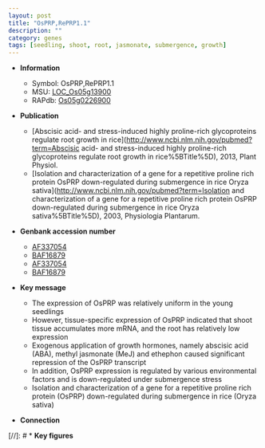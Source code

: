 ```yaml
---
layout: post
title: "OsPRP,RePRP1.1"
description: ""
category: genes
tags: [seedling, shoot, root, jasmonate, submergence, growth]
---
```


* **Information**  
    + Symbol: OsPRP,RePRP1.1  
    + MSU: [LOC_Os05g13900](http://rice.uga.edu/cgi-bin/ORF_infopage.cgi?orf=LOC_Os05g13900)  
    + RAPdb: [Os05g0226900](http://rapdb.dna.affrc.go.jp/viewer/gbrowse_details/irgsp1?name=Os05g0226900)  

* **Publication**  
    + [Abscisic acid- and stress-induced highly proline-rich glycoproteins regulate root growth in rice](http://www.ncbi.nlm.nih.gov/pubmed?term=Abscisic acid- and stress-induced highly proline-rich glycoproteins regulate root growth in rice%5BTitle%5D), 2013, Plant Physiol.
    + [Isolation and characterization of a gene for a repetitive proline rich protein OsPRP down-regulated during submergence in rice Oryza sativa](http://www.ncbi.nlm.nih.gov/pubmed?term=Isolation and characterization of a gene for a repetitive proline rich protein OsPRP down-regulated during submergence in rice Oryza sativa%5BTitle%5D), 2003, Physiologia Plantarum.

* **Genbank accession number**  
    + [AF337054](http://www.ncbi.nlm.nih.gov/nuccore/AF337054)
    + [BAF16879](http://www.ncbi.nlm.nih.gov/nuccore/BAF16879)
    + [AF337054](http://www.ncbi.nlm.nih.gov/nuccore/AF337054)
    + [BAF16879](http://www.ncbi.nlm.nih.gov/nuccore/BAF16879)

* **Key message**  
    + The expression of OsPRP was relatively uniform in the young seedlings
    + However, tissue-specific expression of OsPRP indicated that shoot tissue accumulates more mRNA, and the root has relatively low expression
    + Exogenous application of growth hormones, namely abscisic acid (ABA), methyl jasmonate (MeJ) and ethephon caused significant repression of the OsPRP transcript
    + In addition, OsPRP expression is regulated by various environmental factors and is down-regulated under submergence stress
    + Isolation and characterization of a gene for a repetitive proline rich protein (OsPRP) down-regulated during submergence in rice (Oryza sativa)

* **Connection**  

[//]: # * **Key figures**  


